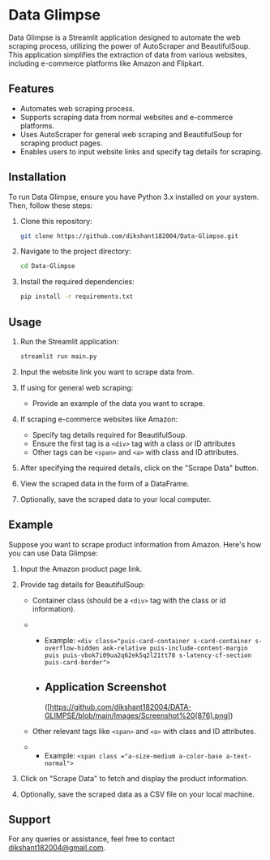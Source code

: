 # Data Glimpse

Data Glimpse is a Streamlit application designed to automate the web scraping process, utilizing the power of AutoScraper and BeautifulSoup. This application simplifies the extraction of data from various websites, including e-commerce platforms like Amazon and Flipkart.

## Features

- Automates web scraping process.
- Supports scraping data from normal websites and e-commerce platforms.
- Uses AutoScraper for general web scraping and BeautifulSoup for scraping product pages.
- Enables users to input website links and specify tag details for scraping.

## Installation

To run Data Glimpse, ensure you have Python 3.x installed on your system. Then, follow these steps:

1. Clone this repository:

    ```bash
    git clone https://github.com/dikshant182004/Data-Glimpse.git
    ```

2. Navigate to the project directory:

    ```bash
    cd Data-Glimpse
    ```

3. Install the required dependencies:

    ```bash
    pip install -r requirements.txt
    ```

## Usage

1. Run the Streamlit application:

    ```bash
    streamlit run main.py
    ```

2. Input the website link you want to scrape data from.
3. If using for general web scraping:
   - Provide an example of the data you want to scrape.
4. If scraping e-commerce websites like Amazon:
   - Specify tag details required for BeautifulSoup.
   - Ensure the first tag is a `<div>` tag with a class or ID attributes
   - Other tags can be `<span>` and `<a>` with class and ID attributes.
5. After specifying the required details, click on the "Scrape Data" button.
6. View the scraped data in the form of a DataFrame.
7. Optionally, save the scraped data to your local computer.

## Example

Suppose you want to scrape product information from Amazon. Here's how you can use Data Glimpse:

1. Input the Amazon product page link.
2. Provide tag details for BeautifulSoup:
   - Container class (should be a `<div>` tag with the class or id information).

    - - Example: `<div class="puis-card-container s-card-container s-overflow-hidden aok-relative puis-include-content-margin puis puis-vbok7i09ua2q62ek5q2l21tt78 s-latency-cf-section puis-card-border">`
     
      - ## Application Screenshot

        ([https://github.com/dikshant182004/DATA-GLIMPSE/blob/main/Images/Screenshot%20(876).png])


   - Other relevant tags like `<span>` and `<a>` with class and ID attributes.
  
   - - Example: `<span class ="a-size-medium a-color-base a-text-normal">`
       
3. Click on "Scrape Data" to fetch and display the product information.
4. Optionally, save the scraped data as a CSV file on your local machine.

## Support

For any queries or assistance, feel free to contact [dikshant182004@gmail.com](mailto:dikshant182004@gmail.com).


